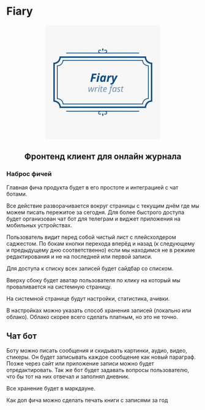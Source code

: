 # Fiary

<p align="center">
  <img alt="Fiary Logo" width="300" src="https://github.com/PavelGonzales/fiary/blob/master/static/logo.svg">
</p>

<h2 align="center">Фронтенд клиент для онлайн журнала</h2>

### Наброс фичей

Главная фича продукта будет в его простоте и интеграцией с чат ботами.

Все действие разворачивается вокруг страницы с текущим днём где мы можем писать пережитое за сегодня. Для более быстрого доступа будет организован чат бот для телеграм и виджет приложения на мобильных устройствах.

Пользователь видит перед собой чистый лист с плейсхолдером саджестом. По бокам кнопки перехода вперёд и назад (к следующему и предыдущему дню соответственно) если мы находимся не в режиме редактирования и не на последней или первой записи.

Для доступа к списку всех записей будет сайдбар со списком. 

Вверху сбоку будет аватар пользователя по клику на который мы проваливается на системную страницу.

На системной странице будут настройки, статистика, ачивки.

В настройках можно указать способ хранения записей (локально или облако). Облако скорее всего сделать платным, но это не точно.

## Чат бот

Боту можно писать сообщения и скидывать картинки, аудио, видео, стикеры. Он будет записывать каждое сообщение как новый параграф. Позже через сайт или приложение записи можно будет отредактировать. Так же бот будет задавать вопросы пользователю, что бы тот на них отвечал и заполнял дневник.

Все хранение будет в маркдауне.

Как доп фича можно сделать печать книги с записями за год
